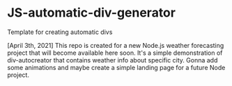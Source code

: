 # JS-automatic-div-generator
Template for creating automatic divs

[April 3th, 2021]
This repo is created for a new Node.js weather forecasting project that will become available here soon.
It's a simple demonstration of div-autocreator that contains weather info about specific city.
Gonna add some animations and maybe create a simple landing page for a future Node project.
